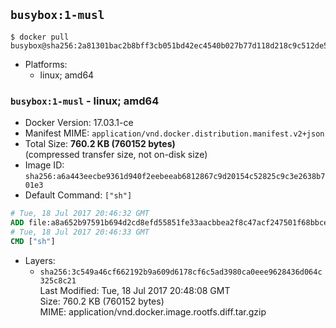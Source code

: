 ## `busybox:1-musl`

```console
$ docker pull busybox@sha256:2a81301bac2b8bff3cb051bd42ec4540b027b77d118d218c9c512de55d973be8
```

-	Platforms:
	-	linux; amd64

### `busybox:1-musl` - linux; amd64

-	Docker Version: 17.03.1-ce
-	Manifest MIME: `application/vnd.docker.distribution.manifest.v2+json`
-	Total Size: **760.2 KB (760152 bytes)**  
	(compressed transfer size, not on-disk size)
-	Image ID: `sha256:a6a443eecbe9361d940f2eebeeab6812867c9d20154c52825c9c3e2638b701e3`
-	Default Command: `["sh"]`

```dockerfile
# Tue, 18 Jul 2017 20:46:32 GMT
ADD file:a8a652b97591b694d2cd8efd55851fe33aacbbea2f8c47acf247501f68bbce1d in / 
# Tue, 18 Jul 2017 20:46:33 GMT
CMD ["sh"]
```

-	Layers:
	-	`sha256:3c549a46cf662192b9a609d6178cf6c5ad3980ca0eee9628436d064c325c8c21`  
		Last Modified: Tue, 18 Jul 2017 20:48:08 GMT  
		Size: 760.2 KB (760152 bytes)  
		MIME: application/vnd.docker.image.rootfs.diff.tar.gzip
